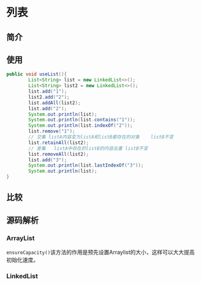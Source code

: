 # 列表

## 简介



## 使用

```java
public void useList(){
        List<String> list = new LinkedList<>();
        List<String> list2 = new LinkedList<>();
        list.add("1");
        list2.add("2");
        list.addAll(list2);
        list.add("2");
        System.out.println(list);
        System.out.println(list.contains("1"));
        System.out.println(list.indexOf("2"));
        list.remove("1");
        // 交集 listA内容变为listA和listB都存在的对象	listB不变
        list.retainAll(list2);
        // 差集	listA中存在的listB的内容去重 listB不变
        list.removeAll(list2);
        list.add("3");
        System.out.println(list.lastIndexOf("3"));
        System.out.println(list);
}
```



## 比较









## 源码解析

### ArrayList

`ensureCapacity()`该方法的作用是预先设置Arraylist的大小，这样可以大大提高初始化速度。



### LinkedList


[【程序员】你知道 if(a&lt;b) 和 if (a - b &lt; 0) 的区别吗？]: https://zhuanlan.zhihu.com/p/100590364
[Difference between if (a - b < 0) and if (a< b)]: https://stackoverflow.com/questions/33147339/difference-between-if-a-b-0-and-if-a-b

